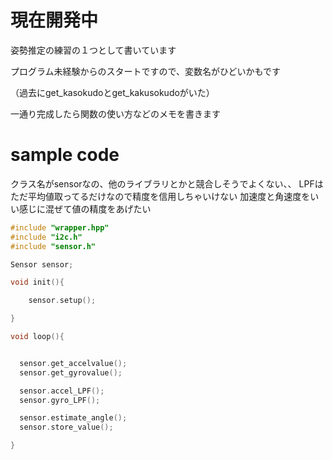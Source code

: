 # 現在開発中

姿勢推定の練習の１つとして書いています

プログラム未経験からのスタートですので、変数名がひどいかもです

（過去にget_kasokudoとget_kakusokudoがいた）

一通り完成したら関数の使い方などのメモを書きます

# sample code 

クラス名がsensorなの、他のライブラリとかと競合しそうでよくない、、
LPFはただ平均値取ってるだけなので精度を信用しちゃいけない
加速度と角速度をいい感じに混ぜて値の精度をあげたい

```cpp
#include "wrapper.hpp"
#include "i2c.h"
#include "sensor.h"

Sensor sensor;

void init(){

    sensor.setup();

}

void loop(){


  sensor.get_accelvalue();
  sensor.get_gyrovalue();

  sensor.accel_LPF();
  sensor.gyro_LPF();

  sensor.estimate_angle();
  sensor.store_value();

}

```
